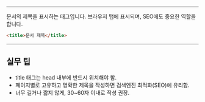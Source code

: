 
---
문서의 제목을 표시하는 태그입니다. 브라우저 탭에 표시되며, SEO에도 중요한 역할을 합니다.

```html
<title>문서 제목</title>
```

---

## 실무 팁
- title 태그는 head 내부에 반드시 위치해야 함.
- 페이지별로 고유하고 명확한 제목을 작성하면 검색엔진 최적화(SEO)에 유리함.
- 너무 길거나 짧지 않게, 30~60자 이내로 작성 권장.
